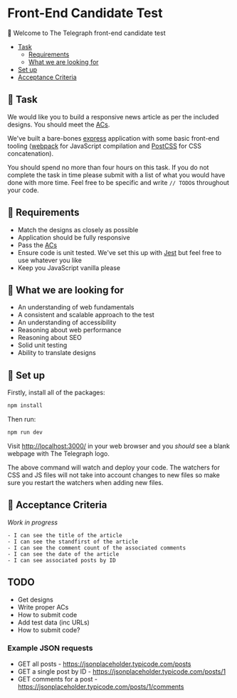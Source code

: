 # Front-End Candidate Test

:wave: Welcome to The Telegraph front-end candidate test

- [Task](#wrench_task)
	- [Requirements](#mega-requirements)
	- [What we are looking for](#mag_right-what-we-are-looking-for)
- [Set up](#floppy_disk-set-up)
- [Acceptance Criteria](#scroll-acceptance-criteria)

## :wrench: Task 

We would like you to build a responsive news article as per the included designs. You should meet the [ACs](#scroll-acceptance-criteria).

We've built a bare-bones [express](https://expressjs.com/) application with some basic front-end tooling ([webpack](https://webpack.js.org/) for JavaScript compilation and [PostCSS](https://postcss.org/) for CSS concatenation).

You should spend no more than four hours on this task. If you do not complete the task in time please submit with a list of what you would have done with more time. Feel free to be specific and write `// TODO`s throughout your code.

## :mega: Requirements

* Match the designs as closely as possible
* Application should be fully responsive
* Pass the [ACs](#scroll-acceptance-criteria)
* Ensure code is unit tested. We've set this up with [Jest](https://jestjs.io/) but feel free to use whatever you like
* Keep you JavaScript vanilla please

## :mag_right: What we are looking for

* An understanding of web fundamentals
* A consistent and scalable approach to the test
* An understanding of accessibility
* Reasoning about web performance
* Reasoning about SEO
* Solid unit testing
* Ability to translate designs

## :floppy_disk: Set up

Firstly, install all of the packages:

```sh
npm install
```

Then run:

```sh
npm run dev
```

Visit [http://localhost:3000/](http://localhost:3000/) in your web browser and you *should* see a blank webpage with The Telegraph logo.

The above command will watch and deploy your code. The watchers for CSS and JS files will not take into account changes to new files so make sure you restart the watchers when adding new files.

## :scroll: Acceptance Criteria

*Work in progress*

```
- I can see the title of the article
- I can see the standfirst of the article
- I can see the comment count of the associated comments
- I can see the date of the article
- I can see associated posts by ID
```

## TODO

- Get designs
- Write proper ACs
- How to submit code
- Add test data (inc URLs)
- How to submit code?

### Example JSON requests

- GET all posts - https://jsonplaceholder.typicode.com/posts
- GET a single post by ID - https://jsonplaceholder.typicode.com/posts/1
- GET comments for a post - https://jsonplaceholder.typicode.com/posts/1/comments
